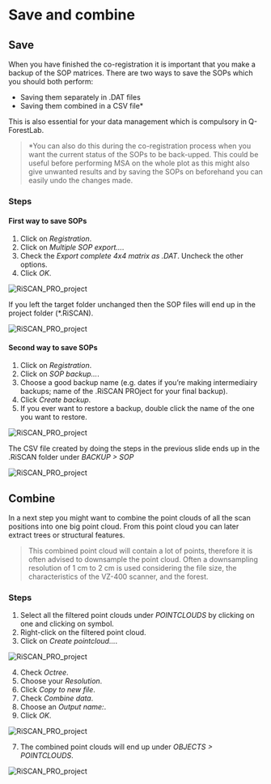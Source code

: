 # Save and combine
## Save 
When you have finished the co-registration it is important that you make a backup of the SOP matrices. There are two ways to save the SOPs which you should both perform:
* Saving them separately in .DAT files
* Saving them combined in a CSV file*

This is also essential for your data management which is compulsory in Q-ForestLab.

> *You can also do this during the co-registration process when you want the current status of the SOPs to be back-upped. This could be useful before performing MSA on the whole plot as this might also give unwanted results and by saving the SOPs on beforehand you can easily undo the changes made. 

### Steps

#### First way to save SOPs
1. Click on *Registration*.
2. Click on *Multiple SOP export…*.
3. Check the *Export complete 4x4 matrix as .DAT*. Uncheck the other options.
4. Click *OK*.

![RiSCAN_PRO_project](./img/08_save_combine-0.png)

If you left the target folder unchanged then the SOP files will end up in the project folder (*.RiSCAN).

![RiSCAN_PRO_project](./img/08_save_combine-1.png)

#### Second way to save SOPs
1. Click on *Registration*.
2. Click on *SOP backup…*.
3. Choose a good backup name (e.g. dates if you’re making intermediairy backups; name of the .RiSCAN PROject for your final backup).
4. Click *Create backup*.
5. If you ever want to restore a backup, double click the name of the one you want to restore.

![RiSCAN_PRO_project](./img/08_save_combine-2.png)

The CSV file created by doing the steps in the previous slide ends up in the .RiSCAN folder under *BACKUP > SOP*

![RiSCAN_PRO_project](./img/08_save_combine-3.png)

## Combine
In a next step you might want to combine the point clouds of all the scan positions into one big point cloud. From this point cloud you can later extract trees or structural features.

> This combined point cloud will contain a lot of points, therefore it is often advised to downsample the point cloud. Often a downsampling resolution of 1 cm to 2 cm is used considering the file size, the characteristics of the VZ-400 scanner, and the forest.

### Steps
1. Select all the filtered point clouds under *POINTCLOUDS* by clicking on one and clicking on symbol. 
2. Right-click on the filtered point cloud. 
3. Click on *Create pointcloud...*.

![RiSCAN_PRO_project](./img/08_save_combine-4.png)

4. Check *Octree*.
2. Choose your *Resolution*.
3. Click *Copy to new file*.
4. Check *Combine data*.
5. Choose an *Output name:*.
6. Click *OK*.

![RiSCAN_PRO_project](./img/08_save_combine-5.png)

7. The combined point clouds will end up under *OBJECTS > POINTCLOUDS*.

![RiSCAN_PRO_project](./img/08_save_combine-6.png)
